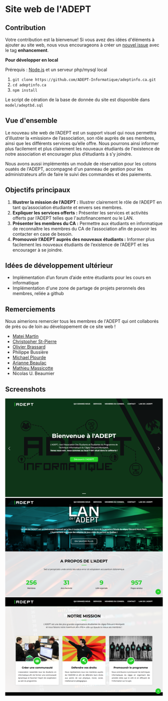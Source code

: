 # Site web de l'ADEPT

## Contribution

Votre contribution est la bienvenue! Si vous avez des idées d'éléments à ajouter au site web, nous vous encourageons à créer un [nouvel issue](https://github.com/ADEPT-Informatique/adeptinfo.ca/issues/new) avec le tag **enhancement**.

**Pour développer en local**

Prérequis : [Node.js](https://nodejs.org/en/) et un serveur php/mysql local
1. `git clone https://github.com/ADEPT-Informatique/adeptinfo.ca.git`
2. `cd adeptinfo.ca`
3. `npm install`

Le script de cération de la base de donnée du site est disponible dans `model/adeptbd.sql`

## Vue d'ensemble

Le nouveau site web de l’ADEPT est un support visuel qui nous permettra d’illustrer la «mission» de l’association, son rôle auprès de ses membres, ainsi que les différents services qu’elle offre. Nous pourrons ainsi informer plus facilement et plus clairement les nouveaux étudiants de l'existence de notre association et encourager plus d’étudiants à s’y joindre.

Nous avons aussi implémentés un module de réservation pour les cotons ouatés de l'ADEPT, accompagné d'un panneau de gestion pour les administrateurs afin de faire le suivi des commandes et des paiements.

## Objectifs principaux

1. **Illustrer la mission de l’ADEPT :** Illustrer clairement le rôle de l’ADEPT en tant qu’association étudiante et envers ses membres.
2. **Expliquer les services offerts :** Présenter les services et activités offerts par l’ADEPT telles que l'autofinancement ou le LAN.
3. **Présenter les membres du CA :** Permettre aux étudiants en informatique de reconnaître les membres du CA de l’association afin de pouvoir les contacter en case de besoin.
4. **Promouvoir l’ADEPT auprès des nouveaux étudiants :** Informer plus facilement les nouveaux étudiants de l’existence de l’ADEPT et les encourager à se joindre.


## Idées de développement ultérieur
- Implémentation d’un forum d’aide entre étudiants pour les cours en informatique
- Implémentation d'une zone de partage de projets peronnels des membres, reliée a github


## Remerciements

Nous aimerions remercier tous les membres de l'ADEPT qui ont collaborés de près ou de loin au développement de ce site web !

- [Matei Martin](https://github.com/handsomeromanian)
- [Christopher St-Pierre](https://github.com/christopherst-pierre)
- [Olivier Brassard](https://github.com/obrassard)
- Philippe Bussière
- [Michael Plourde](https://github.com/MichaelPlourde)
- [Arianne Beaulac](https://github.com/aBeaulac)
- [Mathieu Massicotte](https://github.com/massicottem)
- Nicolas U. Beaumier


## Screenshots
![Page d'accueil](./screenshots/homepage.png)
![Lan et Statistiques](./screenshots/lan-stats.png)
![mission](./screenshots/mission.png)
